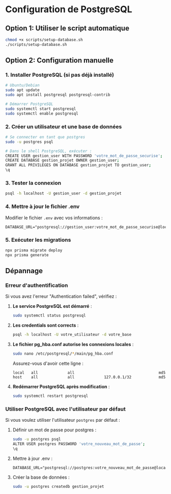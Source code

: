 # Configuration de PostgreSQL

## Option 1: Utiliser le script automatique

```bash
chmod +x scripts/setup-database.sh
./scripts/setup-database.sh
```

## Option 2: Configuration manuelle

### 1. Installer PostgreSQL (si pas déjà installé)

```bash
# Ubuntu/Debian
sudo apt update
sudo apt install postgresql postgresql-contrib

# Démarrer PostgreSQL
sudo systemctl start postgresql
sudo systemctl enable postgresql
```

### 2. Créer un utilisateur et une base de données

```bash
# Se connecter en tant que postgres
sudo -u postgres psql

# Dans le shell PostgreSQL, exécuter :
CREATE USER gestion_user WITH PASSWORD 'votre_mot_de_passe_securise';
CREATE DATABASE gestion_projet OWNER gestion_user;
GRANT ALL PRIVILEGES ON DATABASE gestion_projet TO gestion_user;
\q
```

### 3. Tester la connexion

```bash
psql -h localhost -U gestion_user -d gestion_projet
```

### 4. Mettre à jour le fichier .env

Modifier le fichier `.env` avec vos informations :

```
DATABASE_URL="postgresql://gestion_user:votre_mot_de_passe_securise@localhost:5432/gestion_projet"
```

### 5. Exécuter les migrations

```bash
npx prisma migrate deploy
npx prisma generate
```

## Dépannage

### Erreur d'authentification

Si vous avez l'erreur "Authentication failed", vérifiez :

1. **Le service PostgreSQL est démarré** :
   ```bash
   sudo systemctl status postgresql
   ```

2. **Les credentials sont corrects** :
   ```bash
   psql -h localhost -U votre_utilisateur -d votre_base
   ```

3. **Le fichier pg_hba.conf autorise les connexions locales** :
   ```bash
   sudo nano /etc/postgresql/*/main/pg_hba.conf
   ```
   
   Assurez-vous d'avoir cette ligne :
   ```
   local   all             all                                     md5
   host    all             all             127.0.0.1/32            md5
   ```

4. **Redémarrer PostgreSQL après modification** :
   ```bash
   sudo systemctl restart postgresql
   ```

### Utiliser PostgreSQL avec l'utilisateur par défaut

Si vous voulez utiliser l'utilisateur `postgres` par défaut :

1. Définir un mot de passe pour postgres :
   ```bash
   sudo -u postgres psql
   ALTER USER postgres PASSWORD 'votre_nouveau_mot_de_passe';
   \q
   ```

2. Mettre à jour .env :
   ```
   DATABASE_URL="postgresql://postgres:votre_nouveau_mot_de_passe@localhost:5432/gestion_projet"
   ```

3. Créer la base de données :
   ```bash
   sudo -u postgres createdb gestion_projet
   ```
